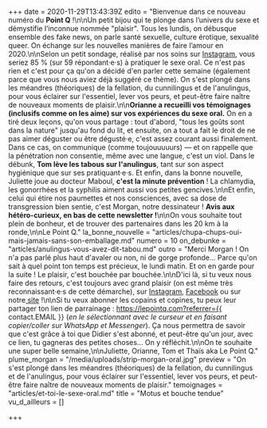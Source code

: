 +++
date = 2020-11-29T13:43:39Z
edito = "Bienvenue dans ce nouveau numéro du **Point Q** !\n\nUn petit bijou qui te plonge dans l’univers du sexe et démystifie l’inconnue nommée \"plaisir\". Tous les lundis, on débusque ensemble des fake news, on parle santé sexuelle, culture érotique, sexualité queer. On échange sur les nouvelles manières de faire l’amour en 2020.\n\nSelon un petit sondage, réalisé par nos soins sur [Instagram](https://www.instagram.com/lepoint.q/), vous seriez 85&nbsp;% (sur 59 répondant·e·s) à pratiquer le sexe oral. Ce n'est pas rien et c'est pour ça qu'on a décidé d'en parler cette semaine (également parce que vous nous aviez déjà suggéré ce thème). On s'est plongé dans les méandres (théoriques) de la fellation, du cunnilingus et de l'anulingus, pour vous éclairer sur l'essentiel, lever vos peurs, et peut-être faire naître de nouveaux moments de plaisir.\n\n**Orianne a recueilli vos témoignages (inclusifs comme on les aime) sur vos expériences du sexe oral.** On en a tiré deux leçons, qu'on vous partage : tout d'abord, \"tous les goûts sont dans la nature\" jusqu'au fond du lit, et ensuite, on a tout a fait le droit de ne pas aimer déguster ou être dégusté·e, c'est assez courant aussi finalement. Dans ce cas, on communique (comme toujouuuuurs) — et on rappelle que la pénétration non consentie, même avec une langue, c'est un viol. Dans le débunk, **Tom lève les tabous sur l'anulingus**, tant sur son aspect hygiénique que sur ses pratiquant·e·s. Et enfin, dans la bonne nouvelle, Juliette joue au docteur Maboul, **c'est la minute prévention** ! La chlamydia, les gonorrhées et la syphilis aiment aussi vos petites gencives.\n\nEt enfin, celui qui étire nos paumettes et nos consciences, avec sa dose de transgression bien sentie, c'est Morgan, notre dessinateur ! **Avis aux hétéro-curieux, en bas de cette newsletter !**\n\nOn vous souhaite tout plein de bonheur, et de trouver des partenaires dans les 20 km à la ronde,\n\nLe Point Q."
la_bonne_nouvelle = "articles/chupa-chups-oui-mais-jamais-sans-son-emballage.md"
numero = 10
on_debunke = "articles/anulingus-vous-avez-dit-tabou.md"
outro = "Merci Morgan ! On n'a pas parlé plus haut d'avaler ou non, ni de gorge profonde... Parce qu'on sait à quel point ton temps est précieux, le lundi matin. Et on en garde pour la suite ! Le plaisir, c'est bouchée par bouchée.\n\nD'ici là, si tu veux nous faire des retours, c'est toujours avec grand plaisir (on est même très reconnaissant·e·s de cette démarche), sur [Instagram](https://www.instagram.com/lepoint.q/), [Facebook]( \"https://www.facebook.com/lepointq.news\") ou sur notre[ site](https://lepointq.com) !\n\nSi tu veux abonner les copains et copines, tu peux leur partager ton lien de parrainage : https://lepointq.com?referrer={{ contact.EMAIL }} (_en le sélectionnant avec le curseur et en faisant copier/coller sur WhatsApp et Messenger_). Ça nous permettra de savoir que c'est grâce à toi que Didier s'est abonné, et peut-être qu'un jour, avec ce lien, tu gagneras des petites choses... On y réfléchit.\n\nOn te souhaite une super belle semaine,\n\nJuliette, Orianne, Tom et Thaïs aka Le Point Q."
plume_morgan = "/media/uploads/strip-morgan-oral.jpg"
preview = "On s'est plongé dans les méandres (théoriques) de la fellation, du cunnilingus et de l'anulingus, pour vous éclairer sur l'essentiel, lever vos peurs, et peut-être faire naître de nouveaux moments de plaisir."
temoignages = "articles/et-toi-le-sexe-oral.md"
title = "Motus et bouche tendue"
vu_d_ailleurs = []

+++
